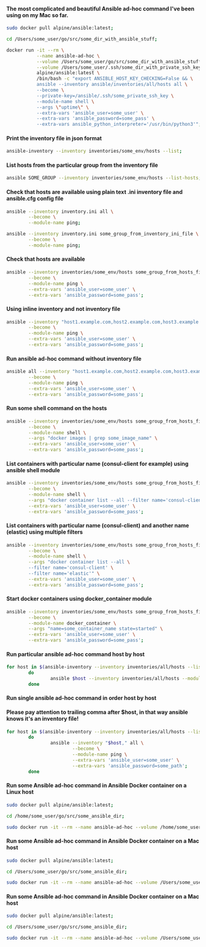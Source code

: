 #### The most complicated and beautiful Ansible ad-hoc command I've been using on my Mac so far.
```bash
sudo docker pull alpine/ansible:latest;

cd /Users/some_user/go/src/some_dir_with_ansible_stuff;

docker run -it --rm \
           --name ansible-ad-hoc \
           --volume /Users/some_user/go/src/some_dir_with_ansible_stuff:/ansible \
           --volume /Users/some_user/.ssh/some_dir_with_private_ssh_keys:/ansible/.ssh \
           alpine/ansible:latest \
           /bin/bash -c "export ANSIBLE_HOST_KEY_CHECKING=False && \
           ansible --inventory ansible/inventories/all/hosts all \
           --become \
           --private-key=/ansible/.ssh/some_private_ssh_key \
           --module-name shell \
           --args \"uptime\" \
           --extra-vars 'ansible_user=some_user' \
           --extra-vars 'ansible_password=some_pass' \
           --extra-vars ansible_python_interpreter='/usr/bin/python3'";
```


#### Print the inventory file in json format
```bash
ansible-inventory --inventory inventories/some_env/hosts --list;
```

#### List hosts from the particular group from the inventory file
```bash
ansible SOME_GROUP --inventory inventories/some_env/hosts --list-hosts;
```

#### Сheck that hosts are available using plain text .ini inventory file and ansible.cfg config file
```bash
ansible --inventory inventory.ini all \
        --become \
        --module-name ping;

ansible --inventory inventory.ini some_group_from_inventory_ini_file \
        --become \
        --module-name ping;
```


#### Сheck that hosts are available
```bash
ansible --inventory inventories/some_env/hosts some_group_from_hosts_file \
        --become \
        --module-name ping \
        --extra-vars 'ansible_user=some_user' \
        --extra-vars 'ansible_password=some_pass';
```

#### Using inline inventory and not inventory file
```bash
ansible --inventory "host1.example.com,host2.example.com,host3.example.com," all \
        --become \
        --module-name ping \
        --extra-vars 'ansible_user=some_user' \
        --extra-vars 'ansible_password=some_pass';
```

#### Run ansible ad-hoc command without inventory file
```bash
ansible all --inventory "host1.example.com,host2.example.com,host3.example.com," \
        --become \
        --module-name ping \
        --extra-vars 'ansible_user=some_user' \
        --extra-vars 'ansible_password=some_pass';
```


#### Run some shell command on the hosts
```sh
ansible --inventory inventories/some_env/hosts some_group_from_hosts_file \
        --become \
        --module-name shell \
        --args "docker images | grep some_image_name" \
        --extra-vars 'ansible_user=some_user' \
        --extra-vars 'ansible_password=some_pass';
```

#### List containers with particular name (consul-client for example) using ansible shell module
```sh
ansible --inventory inventories/some_env/hosts some_group_from_hosts_file \
        --become \
        --module-name shell \
        --args "docker container list --all --filter name='consul-client'" \
        --extra-vars 'ansible_user=some_user' \
        --extra-vars 'ansible_password=some_pass';
```

#### List containers with particular name (consul-client) and another name (elastic) using multiple filters
```sh
ansible --inventory inventories/some_env/hosts some_group_from_hosts_file \
        --become \
        --module-name shell \
        --args "docker container list --all \
        --filter name='consul-client' \
        --filter name='elastic'" \
        --extra-vars 'ansible_user=some_user' \
        --extra-vars 'ansible_password=some_pass';
```

#### Start docker containers using docker_container module
```sh
ansible --inventory inventories/some_env/hosts some_group_from_hosts_file \
        --become \
        --module-name docker_container \
        --args "name=some_container_name state=started" \
        --extra-vars 'ansible_user=some_user' \
        --extra-vars 'ansible_password=some_pass';
```

#### Run particular ansible ad-hoc command host by host  
```sh
for host in $(ansible-inventory --inventory inventories/all/hosts --list | grep "some_host_pattern_goes_here" | awk '{print $1}' | tr -d '"|,|:' | sort | uniq); 
        do
                ansible $host --inventory inventories/all/hosts --module-name command --args "your_command_here";
        done
```

#### Run single ansible ad-hoc command in order host by host
#### Please pay attention to trailing comma after $host, in that way ansible knows it's an inventory file!     
```sh
for host in $(ansible-inventory --inventory inventories/all/hosts --list | grep "some_host_pattern" | awk '{print $1}' | tr -d '"|,|:' | sort | uniq); 
        do
                ansible --inventory "$host," all \
                        --become \
                        --module-name ping \
                        --extra-vars 'ansible_user=some_user' \
                        --extra-vars 'ansible_password=some_path';                    
        done
```


#### Run some Ansible ad-hoc command in Ansible Docker container on a Linux host
```sh
sudo docker pull alpine/ansible:latest;

cd /home/some_user/go/src/some_ansible_dir;

sudo docker run -it --rm --name ansible-ad-hoc --volume /home/some_user/go/src/some_ansible_dir:/ansible --volume /home/some_user/.ssh/some_ssh_dir:/ansible/.ssh alpine/ansible:latest /bin/bash -c "export ANSIBLE_HOST_KEY_CHECKING=False && ansible --inventory ansible/inventories/all/hosts all --become --private-key=/ansible/.ssh/some_private_ssh_key --module-name shell --args \"uptime\"";

```

#### Run some Ansible ad-hoc command in Ansible Docker container on a Mac host
```sh
sudo docker pull alpine/ansible:latest;

cd /Users/some_user/go/src/some_ansible_dir;

sudo docker run -it --rm --name ansible-ad-hoc --volume /Users/some_user/go/src/some_ansible_dir:/ansible --volume /Users/some_user/.ssh/some_ssh_dir_with_private_keys:/ansible/.ssh alpine/ansible:latest /bin/bash -c "export ANSIBLE_HOST_KEY_CHECKING=False && ansible --inventory ansible/inventories/all/hosts all --become --private-key=/ansible/.ssh/some_private_ssh_key --module-name shell --args \"uptime\"";

```

#### Run some Ansible ad-hoc command in Ansible Docker container on a Mac host
```sh
sudo docker pull alpine/ansible:latest;

cd /Users/some_user/go/src/some_ansible_dir;

sudo docker run -it --rm --name ansible-ad-hoc --volume /Users/some_user/go/src/some_ansible_dir:/ansible --volume /Users/some_user/.ssh/some_ssh_dir_with_private_keys:/ansible/.ssh alpine/ansible:latest /bin/bash -c "export ANSIBLE_HOST_KEY_CHECKING=False && ansible --inventory ansible/inventories/all/hosts all --become --private-key=/ansible/.ssh/some_private_ssh_key --module-name shell --args \"uptime\" --extra-vars ansible_python_interpreter='/usr/bin/python3'";

```

